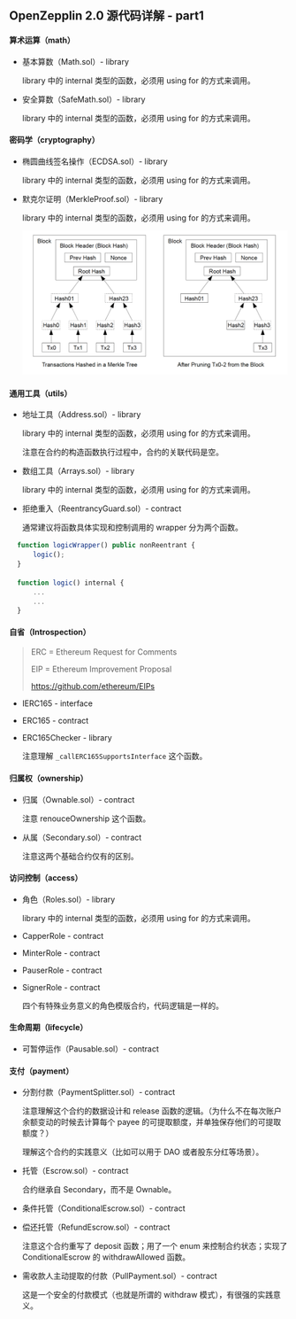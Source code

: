 ## OpenZepplin 2.0 源代码详解 - part1

#### 算术运算（math）

* 基本算数（Math.sol）- library

  library 中的 internal 类型的函数，必须用 using for 的方式来调用。

* 安全算数（SafeMath.sol）- library

  library 中的 internal 类型的函数，必须用 using for 的方式来调用。

#### 密码学（cryptography）

* 椭圆曲线签名操作（ECDSA.sol）- library

  library 中的 internal 类型的函数，必须用 using for 的方式来调用。

* 默克尔证明（MerkleProof.sol）- library

  library 中的 internal 类型的函数，必须用 using for 的方式来调用。

  ![](./image/MerkleProof.png)

#### 通用工具（utils）

- 地址工具（Address.sol）- library

  library 中的 internal 类型的函数，必须用 using for 的方式来调用。

  注意在合约的构造函数执行过程中，合约的关联代码是空。

- 数组工具（Arrays.sol）- library

  library 中的 internal 类型的函数，必须用 using for 的方式来调用。

- 拒绝重入（ReentrancyGuard.sol）- contract

  通常建议将函数具体实现和控制调用的 wrapper 分为两个函数。

```javascript
  function logicWrapper() public nonReentrant {
      logic();
  }
  
  function logic() internal {
      ...
      ...
  }
```

#### 自省（Introspection）

> ERC = Ethereum Request for Comments
>
> EIP = Ethereum Improvement Proposal
>
> https://github.com/ethereum/EIPs

* IERC165 - interface

* ERC165 - contract

* ERC165Checker - library

  注意理解 `_callERC165SupportsInterface` 这个函数。

#### 归属权（ownership）

* 归属（Ownable.sol）- contract

  注意 renouceOwnership 这个函数。

* 从属（Secondary.sol）- contract

  注意这两个基础合约仅有的区别。

#### 访问控制（access）

* 角色（Roles.sol）- library

  library 中的 internal 类型的函数，必须用 using for 的方式来调用。
  
* CapperRole - contract
* MinterRole - contract
* PauserRole - contract
* SignerRole - contract

  四个有特殊业务意义的角色模版合约，代码逻辑是一样的。

#### 生命周期（lifecycle）

* 可暂停运作（Pausable.sol）- contract

#### 支付（payment）

* 分割付款（PaymentSplitter.sol）- contract

  注意理解这个合约的数据设计和 release 函数的逻辑。（为什么不在每次账户余额变动的时候去计算每个 payee 的可提取额度，并单独保存他们的可提取额度？）

  理解这个合约的实践意义（比如可以用于 DAO 或者股东分红等场景）。

* 托管（Escrow.sol）- contract

  合约继承自 Secondary，而不是 Ownable。

* 条件托管（ConditionalEscrow.sol）- contract

* 偿还托管（RefundEscrow.sol）- contract

  注意这个合约重写了 deposit 函数；用了一个 enum 来控制合约状态；实现了 ConditionalEscrow 的 withdrawAllowed 函数。

* 需收款人主动提取的付款（PullPayment.sol）- contract

  这是一个安全的付款模式（也就是所谓的 withdraw 模式），有很强的实践意义。
